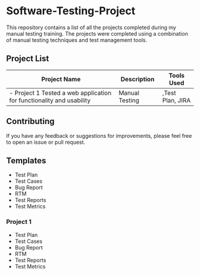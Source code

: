 # Software-Testing-Project

This repository contains a list of all the projects completed during my manual testing training. The projects were completed using a combination of manual testing techniques and test management tools.

## Project List

| Project Name | Description | Tools Used |
|--------------|-------------|------------|
|- Project 1	Tested a web application for functionality and usability|Manual Testing|,Test Plan,	JIRA|

## Contributing

If you have any feedback or suggestions for improvements, please feel free to open an issue or pull request.



## Templates
- Test Plan
- Test Cases
- Bug Report
- RTM
- Test Reports
- Test Metrics


### Project 1
- Test Plan
- Test Cases
- Bug Report
- RTM
- Test Reports
- Test Metrics
